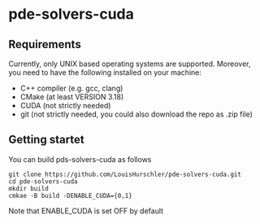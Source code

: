 # pde-solvers-cuda


## Requirements
Currently, only UNIX based operating systems are supported. Moreover, you need to have the following installed on your machine:
* C++ compiler (e.g. gcc, clang)
* CMake (at least VERSION 3.18)
* CUDA (not strictly needed)
* git (not strictly needed, you could also download the repo as .zip file)

## Getting startet
You can build pds-solvers-cuda as follows

```
git clone https://github.com/LouisHurschler/pde-solvers-cuda.git  
cd pde-solvers-cuda
mkdir build
cmkae -B build -DENABLE_CUDA={0,1}
```
Note that ENABLE_CUDA is set OFF by default
